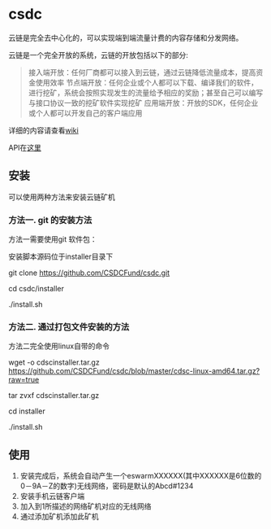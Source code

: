 # csdc

云链是完全去中心化的，可以实现端到端流量计费的内容存储和分发网络。

云链是一个完全开放的系统，云链的开放包括以下的部分:

> 接入端开放：任何厂商都可以接入到云链，通过云链降低流量成本，提高资金使用效率
> 节点端开放：任何企业或个人都可以下载、编译我们的软件，进行挖矿，系统会按照实现发生的流量给予相应的奖励；甚至自己可以编写与接口协议一致的挖矿软件实现挖矿
> 应用端开放：开放的SDK，任何企业或个人都可以开发自己的客户端应用

详细的内容请查看[wiki](https://github.com/CSDCFund/csdc/wiki)

API在[这里](http://api.cdscfund.org)

## 安装
可以使用两种方法来安装云链矿机

### 方法一. git 的安装方法
方法一需要使用git 软件包：

安装脚本源码位于installer目录下

git clone https://github.com/CSDCFund/csdc.git

cd csdc/installer

./install.sh



### 方法二. 通过打包文件安装的方法
方法二完全使用linux自带的命令

wget -o cdscinstaller.tar.gz https://github.com/CSDCFund/csdc/blob/master/cdsc-linux-amd64.tar.gz?raw=true

tar zvxf cdscinstaller.tar.gz

cd installer

./install.sh 

## 使用
1. 安装完成后，系统会自动产生一个eswarmXXXXXX(其中XXXXXX是6位数的0－9A－Z的数字)无线网络，密码是默认的Abcd#1234
2. 安装手机云链客户端
3. 加入到1所描述的网络矿机对应的无线网络
4. 通过添加矿机添加此矿机





